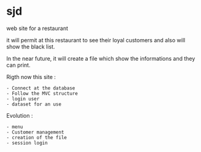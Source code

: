 # sjd
web site for a restaurant

it will permit at this restaurant to see their loyal customers and also will show the black list.

In the near future, it will create a file which show the informations and they can print. 

Rigth now this site : 

    - Connect at the database
    - Follow the MVC structure
    - login user
    - dataset for an use
    
Evolution : 
    
    - menu
    - Customer management
    - creation of the file
    - session login
